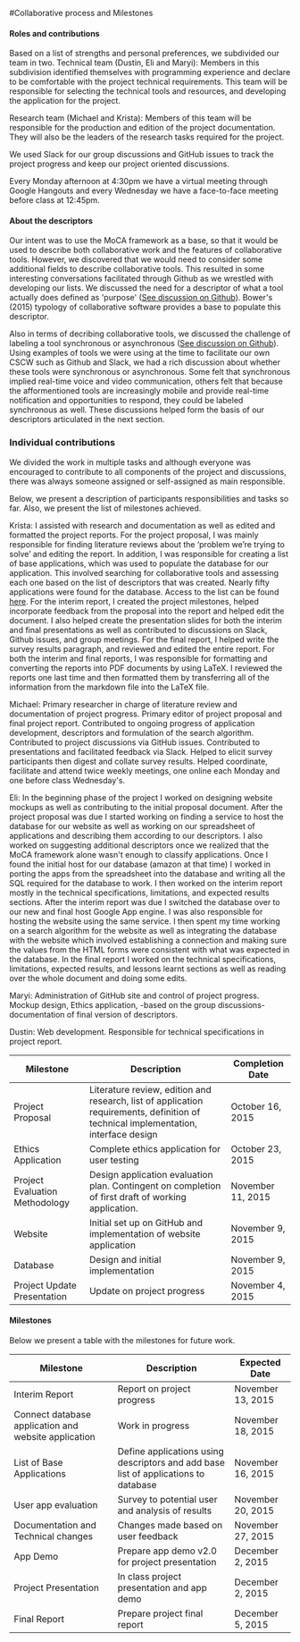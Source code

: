 #Collaborative process and Milestones

#### Roles and contributions 
Based on a list of strengths and personal preferences, we subdivided our team in two. 
Technical team (Dustin, Eli and Maryi): Members in this subdivision identified themselves with programming experience and declare to be comfortable with the project technical requirements. This team will be responsible for selecting the technical tools and resources, and developing the application for the project.  

Research team (Michael and Krista): Members of this team will be responsible for the production and edition of the project documentation. They will also be the leaders of the research tasks required for the project.

We used Slack for our group discussions and GitHub issues to track the project progress and keep our project oriented discussions.

Every Monday afternoon at 4:30pm we have a virtual meeting through Google Hangouts and every Wednesday we have a face-to-face meeting before class at 12:45pm.

#### About the descriptors
Our intent was to use the MoCA framework as a base, so that it would be used to describe both collaborative work and the features of collaborative tools. However, we discovered that we would need to consider some additional fields to describe collaborative tools. This resulted in some interesting conversations facilitated through Github as we wrestled with developing our lists. We discussed the need for a descriptor of what a tool actually does defined as 'purpose' ([See discussion on Github](https://github.com/maryi/CSCW-Project/issues/7 "See discussion on Github")). Bower's (2015) typology of collaborative software provides a base to populate this descriptor.  

Also in terms of decribing collaborative tools, we discussed the challenge of labeling a tool synchronous or asynchronous 
([See discussion on Github](https://github.com/maryi/CSCW-Project/issues/18 "See discussion on Github")). Using examples of tools we were using at the time to facilitate our own CSCW such as Github and Slack, we had a rich discussion about whether these tools were synchronous or asynchronous. Some felt that synchronous implied real-time voice and video communication, others felt that because the afformentioned tools are increasingly mobile and provide real-time notification and opportunities to respond, they could be labeled synchronous as well. These discussions helped form the basis of our descriptors articulated in the next section.   

### Individual contributions 
We divided the work in multiple tasks and although everyone was encouraged to contribute to all components of the project and discussions, there was always someone assigned or self-assigned as main responsible.

Below, we present a description of participants responsibilities and tasks so far. Also, we present the list of milestones achieved.

Krista: I assisted with research and documentation as well as edited and formatted the project reports. For the project proposal, I was mainly responsible for finding literature reviews about the ‘problem we’re trying to solve’ and editing the report. In addition, I was responsible for creating a list of base applications, which was used to populate the database for our application. This involved searching for collaborative tools and assessing each one based on the list of descriptors that was created. Nearly fifty applications were found for the database. Access to the list can be found [here](https://docs.google.com/spreadsheets/d/1Trh6Pesxvv5aYfd_x7wXxGmR5k9Y5g7-wpFbezwqi8E/edit?usp=sharing). For the interim report, I created the project milestones, helped incorporate feedback from the proposal into the report and helped edit the document. I also helped create the presentation slides for both the interim and final presentations as well as contributed to discussions on Slack, Github issues, and group meetings. For the final report, I helped write the survey results paragraph, and reviewed and edited the entire report. For both the interim and final reports, I was responsible for formatting and converting the reports into PDF documents by using LaTeX. I reviewed the reports one last time and then formatted them by transferring all of the information from the markdown file into the LaTeX file.

Michael: Primary researcher in charge of literature review and documentation of project progress. Primary editor of project proposal and final project report. Contributed to ongoing progress of application development, descriptors and formulation of the search algorithm. Contributed to project discussions via GitHub issues. Contributed to presentations and facilitated feedback via Slack. Helped to elicit survey participants then digest and collate survey results. Helped coordinate, facilitate and attend twice weekly meetings, one online each Monday and one before class Wednesday's.  

Eli: In the beginning phase of the project I worked on designing website mockups as well as contributing to the initial proposal document. After the project proposal was due I started working on finding a service to host the database for our website as well as working on our spreadsheet of applications and describing them according to our descriptors. I also worked on suggesting additional descriptors once we realized that the MoCA framework alone wasn't enough to classify applications. Once I found the initial host for our database (amazon at that time) I worked in porting the apps from the spreadsheet into the database and writing all the SQL required for the database to work. I then worked on the interim report mostly in the technical specifications, limitations, and expected results sections. After the interim report was due I switched the database over to our new and final host Google App engine. I was also responsible for hosting the website using the same service. I then spent my time working on a search algorithm for the website as well as integrating the database with the website which involved establishing a connection and making sure the values from the HTML forms were consistent with what was expected in the database. In the final report I worked on the technical specifications, limitations, expected results, and lessons learnt sections as well as reading over the whole document and doing some edits.

Maryi: Administration of GitHub site and control of project progress. Mockup design, Ethics application, -based on the group discussions- documentation of final version of descriptors.

Dustin: Web development. Responsible for technical specifications in project report.



| Milestone           | Description           | Completion Date  |
| -------------       |-------------        | -----|
| Project Proposal | Literature review, edition and research, list of application requirements, definition of technical implementation, interface design | October 16, 2015 |
| Ethics Application | Complete ethics application for user testing | October 23, 2015 |
| Project Evaluation Methodology | Design application evaluation plan.  Contingent on completion of first draft of working application. |  November 11, 2015 |
| Website | Initial set up on GitHub and implementation of website application | November 9, 2015 |
|Database | Design and initial implementation  | November 9, 2015 |
|Project Update Presentation| Update on project progress | November 4, 2015



#### Milestones
Below we present a table with the milestones for future work.

| Milestone           | Description           | Expected Date  |
| -------------       |-------------        | -----|
| Interim Report      | Report on project progress        | November 13, 2015 |
|Connect database application and website application | Work in progress  |   November 18, 2015 |
|List of Base Applications | Define applications using descriptors and add base list of applications to database | November 16, 2015 |
|User app evaluation| Survey to potential user and analysis of results| November 20, 2015|
|Documentation and Technical changes| Changes made based on user feedback | November 27, 2015|
|App Demo| Prepare app demo v2.0 for project presentation| December 2, 2015 |
|Project Presentation| In class project presentation and app demo| December 2, 2015 |
|Final Report| Prepare project final report| December 5, 2015 |
